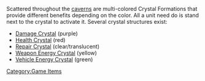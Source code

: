 Scattered throughout the [caverns](caverns.md) are multi-colored
Crystal Formations that provide different benefits depending on the
color. All a unit need do is stand next to the crystal to activate it.
Several crystal structures exist:

- [Damage Crystal](Damage_Crystal.md) (purple)
- [Health Crystal](Health_Crystal.md) (red)
- [Repair Crystal](Repair_Crystal.md) (clear/translucent)
- [Weapon Energy Crystal](Weapon_Energy_Crystal.md) (yellow)
- [Vehicle Energy Crystal](Vehicle_Energy_Crystal.md) (green)

[Category:Game Items](Category:Game_Items.md)
